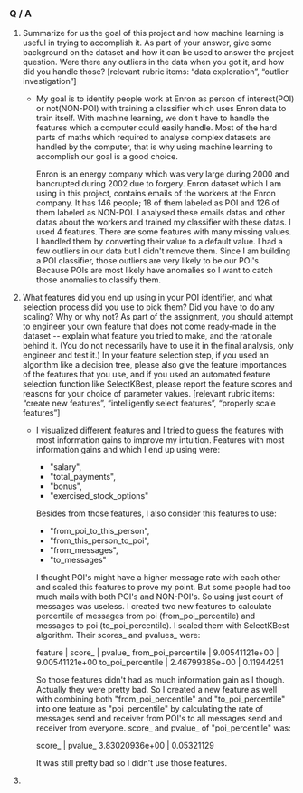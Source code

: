 ### Q / A

1) Summarize for us the goal of this project and 
how machine learning is useful in trying to 
accomplish it. As part of your answer, give 
some background on the dataset and how it can 
be used to answer the project question. Were there 
any outliers in the data when you got it, and how did 
you handle those?  [relevant rubric items: 
“data exploration”, “outlier investigation”]
    
    * My goal is to identify people work at Enron as person of 
interest(POI) or not(NON-POI) with training a classifier 
which uses Enron data to train itself. With machine 
learning, we don't have to handle the features which a 
computer could easily handle. Most of the hard parts of 
maths which required to analyse complex datasets are 
handled by the computer, that is why using machine 
learning to accomplish our goal is a good choice. 

        Enron is an energy company which was very large during 
    2000 and bancrupted during 2002 due to forgery. 
    Enron dataset which I am using in this project, 
    contains emails of the workers at the Enron company. 
    It has 146 people; 18 of them labeled as POI and 126 
    of them labeled as NON-POI. I analysed these emails datas 
    and other datas about the workers and trained 
    my classifier with these datas. I used 4 features. 
    There are some features with many missing values. I handled
    them by converting their value to a default value. I had a few outliers in our data but I didn't 
    remove them. Since I am building a POI classifier, those 
    outliers are very likely to be our POI's. Because POIs are 
    most likely have anomalies so I want to catch those 
    anomalies to classify them.


2) What features did you end up using in your 
POI identifier, and what selection process did you 
use to pick them? Did you have to do any scaling? 
Why or why not? As part of the assignment, you should 
attempt to engineer your own feature that does not come 
ready-made in the dataset -- explain what feature you 
tried to make, and the rationale behind it. 
(You do not necessarily have to use it in the final 
analysis, only engineer and test it.) In your feature 
selection step, if you used an algorithm like a decision 
tree, please also give the feature importances of the 
features that you use, and if you used an automated 
feature selection function like SelectKBest, please 
report the feature scores and reasons for your choice 
of parameter values.  [relevant rubric items: 
“create new features”, “intelligently select features”, 
“properly scale features”]

    * I visualized different features and I tried to guess the 
    features with most information gains to improve my 
    intuition. Features with most information gains and 
    which I end up using were:
    
        * "salary",
        * "total_payments",
        * "bonus",
        * "exercised_stock_options"
        
        Besides from those features, I also consider this
        features to use:
            
        * "from_poi_to_this_person",
        * "from_this_person_to_poi",
        * "from_messages",
        * "to_messages"
        
        I thought POI's might have a higher message rate with
        each other and scaled this features to prove my point.
        But some people had too much mails with both POI's and
        NON-POI's. So using just count of messages was useless.
        I created two new features to calculate percentile of
        messages from poi (from_poi_percentile) and messages 
        to poi (to_poi_percentile). I scaled them with 
        SelectKBest algorithm. Their scores_ and pvalues_ were:
        
        feature | score_ | pvalue_
        from_poi_percentile | 9.00541121e+00 | 9.00541121e+00
        to_poi_percentile | 2.46799385e+00 | 0.11944251
        
        So those features didn't had as much information gain
        as I though. Actually they were pretty bad. So I created
        a new feature as well with combining both "from_poi_percentile"
        and "to_poi_percentile" into one feature as "poi_percentile"
        by calculating the rate of messages send and receiver from
        POI's to all messages send and receiver from everyone.
        score_ and pvalue_ of "poi_percentile" was:
        
        score_ | pvalue_
        3.83020936e+00 | 0.05321129
        
        It was still pretty bad so I didn't use those features.

3)